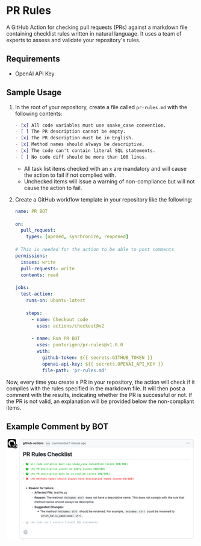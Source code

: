 # PR Rules

A GitHub Action for checking pull requests (PRs) against a markdown file containing checklist rules written in natural language. It uses a team of experts to assess and validate your repository's rules.

## Requirements

- OpenAI API Key

## Sample Usage

1. In the root of your repository, create a file called `pr-rules.md` with the following contents:

    ```md
    - [x] All code variables must use snake_case convention.
    - [ ] The PR description cannot be empty.
    - [x] The PR description must be in English.
    - [x] Method names should always be descriptive.
    - [x] The code can't contain literal SQL statements.
    - [ ] No code diff should be more than 100 lines.
    ```

    - All task list items checked with an `x` are mandatory and will cause the action to fail if not complied with.
    - Unchecked items will issue a warning of non-compliance but will not cause the action to fail.

2. Create a GitHub workflow template in your repository like the following:

    ```yml
    name: PR BOT

    on:
      pull_request:
        types: [opened, synchronize, reopened]

    # This is needed for the action to be able to post comments
    permissions:
      issues: write
      pull-requests: write
      contents: read

    jobs:
      test-action:
        runs-on: ubuntu-latest

        steps:
          - name: Checkout code
            uses: actions/checkout@v2

          - name: Run PR BOT
            uses: puntorigen/pr-rules@v1.0.0
            with:
              github-token: ${{ secrets.GITHUB_TOKEN }}
              openai-api-key: ${{ secrets.OPENAI_API_KEY }}
              file-path: 'pr-rules.md'
    ```

Now, every time you create a PR in your repository, the action will check if it complies with the rules specified in the markdown file. It will then post a comment with the results, indicating whether the PR is successful or not. If the PR is not valid, an explanation will be provided below the non-compliant items.

## Example Comment by BOT

![Example Comment](./example.png)
